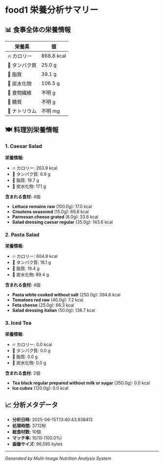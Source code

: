 # food1 栄養分析サマリー

## 📊 食事全体の栄養情報

| 栄養素 | 値 |
|--------|-----|
| 🔥 カロリー | 868.8 kcal |
| 🥩 タンパク質 | 25.0 g |
| 🧈 脂質 | 39.1 g |
| 🍞 炭水化物 | 106.5 g |
| 🌾 食物繊維 | 不明 g |
| 🍯 糖質 | 不明 g |
| 🧂 ナトリウム | 不明 mg |

## 🍽️ 料理別栄養情報

### 1. Caesar Salad

**栄養情報:**
- 🔥 カロリー: 263.9 kcal
- 🥩 タンパク質: 6.9 g
- 🧈 脂質: 19.7 g
- 🍞 炭水化物: 17.1 g

**含まれる食材:** 4個

- **Lettuce romaine raw** (100.0g): 17.0 kcal
- **Croutons seasoned** (15.0g): 69.8 kcal
- **Parmesan cheese grated** (8.0g): 33.6 kcal
- **Salad dressing caesar regular** (35.0g): 143.6 kcal

### 2. Pasta Salad

**栄養情報:**
- 🔥 カロリー: 604.9 kcal
- 🥩 タンパク質: 18.1 g
- 🧈 脂質: 19.4 g
- 🍞 炭水化物: 89.4 g

**含まれる食材:** 4個

- **Pasta white cooked without salt** (250.0g): 394.6 kcal
- **Tomatoes red raw** (40.0g): 7.2 kcal
- **Feta cheese** (25.0g): 66.3 kcal
- **Salad dressing italian** (50.0g): 136.7 kcal

### 3. Iced Tea

**栄養情報:**
- 🔥 カロリー: 0.0 kcal
- 🥩 タンパク質: 0.0 g
- 🧈 脂質: 0.0 g
- 🍞 炭水化物: 0.0 g

**含まれる食材:** 2個

- **Tea black regular prepared without milk or sugar** (350.0g): 0.0 kcal
- **Ice cubes** (120.0g): 0.0 kcal

## 📈 分析メタデータ

- **分析日時:** 2025-06-15T13:40:43.938413
- **処理時間:** 37.12秒
- **総食材数:** 10個
- **マッチ率:** 10/10 (100.0%)
- **画像サイズ:** 96,595 bytes

---
*Generated by Multi-Image Nutrition Analysis System*
